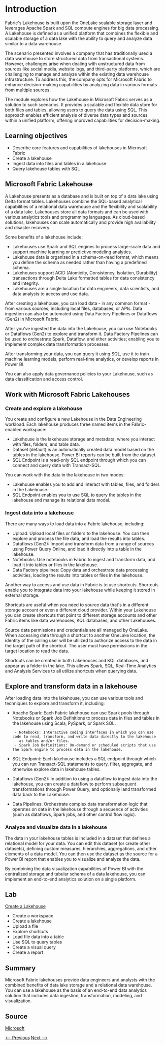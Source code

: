 # Introduction
Fabric's Lakehouse is built upon the OneLake scalable storage layer and leverages Apache Spark and SQL compute engines for big data processing. A Lakehouse is defined as a unified platform that combines the flexible and scalable storage of a data lake with the ability to query and analyze data similar to a data warehouse.

The scenario presented involves a company that has traditionally used a data warehouse to store structured data from transactional systems. However, challenges arise when dealing with unstructured data from sources like social media, website logs, and third-party platforms, which are challenging to manage and analyze within the existing data warehouse infrastructure. To address this, the company opts for Microsoft Fabric to enhance decision-making capabilities by analyzing data in various formats from multiple sources.

The module explores how the Lakehouse in Microsoft Fabric serves as a solution to such scenarios. It provides a scalable and flexible data store for both files and tables, allowing users to query the data using SQL. This approach enables efficient analysis of diverse data types and sources within a unified platform, offering improved capabilities for decision-making.

## Learning objectives
- Describe core features and capabilities of lakehouses in Microsoft Fabric
- Create a lakehouse
- Ingest data into files and tables in a lakehouse
- Query lakehouse tables with SQL

## Microsoft Fabric Lakehouse
A Lakehouse presents as a database and is built on top of a data lake using Delta format tables. Lakehouses combine the SQL-based analytical capabilities of a relational data warehouse and the flexibility and scalability of a data lake. Lakehouses store all data formats and can be used with various analytics tools and programming languages. As cloud-based solutions, lakehouses can scale automatically and provide high availability and disaster recovery.

Some benefits of a lakehouse include:
- Lakehouses use Spark and SQL engines to process large-scale data and support machine learning or predictive modeling analytics.
- Lakehouse data is organized in a schema-on-read format, which means you define the schema as needed rather than having a predefined schema.
- Lakehouses support ACID (Atomicity, Consistency, Isolation, Durability) transactions through Delta Lake formatted tables for data consistency and integrity.
- Lakehouses are a single location for data engineers, data scientists, and data analysts to access and use data.

After creating a lakehouse, you can load data - in any common format - from various sources; including local files, databases, or APIs. Data ingestion can also be automated using Data Factory Pipelines or Dataflows (Gen2) in Microsoft Fabric.

After you've ingested the data into the Lakehouse, you can use Notebooks or Dataflows (Gen2) to explore and transform it.
Data Factory Pipelines can be used to orchestrate Spark, Dataflow, and other activities; enabling you to implement complex data transformation processes.

After transforming your data, you can query it using SQL, use it to train machine learning models, perform real-time analytics, or develop reports in Power BI.

You can also apply data governance policies to your Lakehouse, such as data classification and access control.

## Work with Microsoft Fabric Lakehouses
### Create and explore a lakehouse
You create and configure a new Lakehouse in the Data Engineering workload. Each lakehouse produces three named items in the Fabric-enabled workspace:

- Lakehouse is the lakehouse storage and metadata, where you interact with files, folders, and table data.
- Dataset (default) is an automatically created data model based on the tables in the lakehouse. Power BI reports can be built from the dataset.
- SQL Endpoint is a read-only SQL endpoint through which you can connect and query data with Transact-SQL.

You can work with the data in the lakehouse in two modes:
- Lakehouse enables you to add and interact with tables, files, and folders in the Lakehouse.
- SQL Endpoint enables you to use SQL to query the tables in the lakehouse and manage its relational data model.

### Ingest data into a lakehouse
There are many ways to load data into a Fabric lakehouse, including:
- Upload: Upload local files or folders to the lakehouse. You can then explore and process the file data, and load the results into tables.
- Dataflows (Gen2): Import and transform data from a range of sources using Power Query Online, and load it directly into a table in the lakehouse.
- Notebooks: Use notebooks in Fabric to ingest and transform data, and load it into tables or files in the lakehouse.
- Data Factory pipelines: Copy data and orchestrate data processing activities, loading the results into tables or files in the lakehouse.

Another way to access and use data in Fabric is to use shortcuts. Shortcuts enable you to integrate data into your lakehouse while keeping it stored in external storage.

Shortcuts are useful when you need to source data that's in a different storage account or even a different cloud provider. Within your Lakehouse you can create shortcuts that point to different storage accounts and other Fabric items like data warehouses, KQL databases, and other Lakehouses.

Source data permissions and credentials are all managed by OneLake. When accessing data through a shortcut to another OneLake location, the identity of the calling user will be utilized to authorize access to the data in the target path of the shortcut. The user must have permissions in the target location to read the data.

Shortcuts can be created in both Lakehouses and KQL databases, and appear as a folder in the lake. This allows Spark, SQL, Real-Time Analytics and Analysis Services to all utilize shortcuts when querying data.

## Explore and transform data in a lakehouse
After loading data into the lakehouse, you can use various tools and techniques to explore and transform it, including:
- Apache Spark: Each Fabric lakehouse can use Spark pools through Notebooks or Spark Job Definitions to process data in files and tables 
  in the lakehouse using Scala, PySpark, or Spark SQL.
  
       - Notebooks: Interactive coding interfaces in which you can use code to read, transform, and write data directly to the lakehouse 
         as tables and/or files.
       - Spark Job Definitions: On-demand or scheduled scripts that use the Spark engine to process data in the lakehouse.
- SQL Endpoint: Each lakehouse includes a SQL endpoint through which you can run Transact-SQL statements to query, filter, aggregate, and otherwise explore data in lakehouse tables.
- Dataflows (Gen2): In addition to using a dataflow to ingest data into the lakehouse, you can create a dataflow to perform subsequent transformations through Power Query, and optionally land transformed data back to the Lakehouse.
- Data Pipelines: Orchestrate complex data transformation logic that operates on data in the lakehouse through a sequence of activities (such as dataflows, Spark jobs, and other control flow logic).

### Analyze and visualize data in a lakehouse
The data in your lakehouse tables is included in a dataset that defines a relational model for your data. You can edit this dataset (or create other datasets), defining custom measures, hierarchies, aggregations, and other elements of a data model. You can then use the dataset as the source for a Power BI report that enables you to visualize and analyze the data.

By combining the data visualization capabilities of Power BI with the centralized storage and tabular schema of a data lakehouse, you can implement an end-to-end analytics solution on a single platform.

## Lab
[Create a Lakehouse](https://microsoftlearning.github.io/mslearn-fabric/Instructions/Labs/01-lakehouse.html)
- Create a workspace
- Create a lakehouse
- Upload a file
- Explore shortcuts
- Load file data into a table
- Use SQL to query tables
- Create a visual query
- Create a report

## Summary
Microsoft Fabric lakehouses provide data engineers and analysts with the combined benefits of data lake storage and a relational data warehouse. You can use a lakehouse as the basis of an end-to-end data analytics solution that includes data ingestion, transformation, modeling, and visualization.

## Source
[Microsoft](https://www.microsoft.com/en-us/microsoft-fabric)

[<-- Previous](Introduction.md)                                                                                             [Next -->]()
